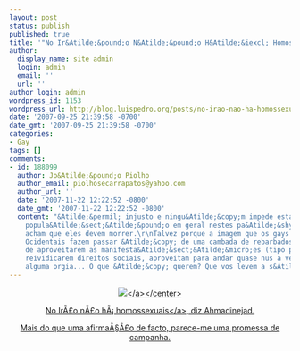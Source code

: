 ```yaml
---
layout: post
status: publish
published: true
title: '"No Ir&Atilde;&pound;o N&Atilde;&pound;o H&Atilde;&iexcl; Homossexuais"'
author:
  display_name: site admin
  login: admin
  email: ''
  url: ''
author_login: admin
wordpress_id: 1153
wordpress_url: http://blog.luispedro.org/posts/no-irao-nao-ha-homossexuais
date: '2007-09-25 21:39:58 -0700'
date_gmt: '2007-09-25 21:39:58 -0700'
categories:
- Gay
tags: []
comments:
- id: 188099
  author: Jo&Atilde;&pound;o Piolho
  author_email: piolhosecarrapatos@yahoo.com
  author_url: ''
  date: '2007-11-22 12:22:52 -0800'
  date_gmt: '2007-11-22 12:22:52 -0800'
  content: "&Atilde;&permil; injusto e ningu&Atilde;&copy;m impede estas merdas. A
    popula&Atilde;&sect;&Atilde;&pound;o em geral nestes pa&Atilde;&shy;ses estigmatiza-os,
    acham que eles devem morrer.\r\nTalvez porque a imagem que os gays dos pa&Atilde;&shy;ses
    Ocidentais fazem passar &Atilde;&copy; de uma cambada de rebarbados que em vez
    de aproveitarem as manifesta&Atilde;&sect;&Atilde;&micro;es (tipo pride) para
    reividicarem direitos sociais, aproveitam para andar quase nus a ver se calha
    alguma orgia... O que &Atilde;&copy; querem? Que vos levem a s&Atilde;&copy;rio?"
---
```

<p><center><a href="http:&#47;&#47;direland.typepad.com&#47;direland&#47;2006&#47;07&#47;come_out_tomorr.html"><img src="http:&#47;&#47;direland.typepad.com&#47;direland&#47;images&#47;iran_teens_dead_1.jpg" style="max-width: 80%" &#47;><&#47;a><&#47;center></p>
<p><a href="http:&#47;&#47;afp.google.com&#47;article&#47;ALeqM5hATGOzv6YSmgeMY1zdYbdpyrG2cw">No Ir&Atilde;&pound;o n&Atilde;&pound;o h&Atilde;&iexcl; homossexuais<&#47;a>, diz Ahmadinejad.</p>
<p>Mais do que uma afirma&Atilde;&sect;&Atilde;&pound;o de facto, parece-me uma promessa de campanha.</p>
